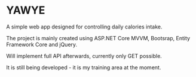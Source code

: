 # YAWYE
A simple web app designed for controlling daily calories intake.

The project is mainly created using ASP.NET Core MVVM, Bootsrap, Entity Framework Core and jQuery.

Will implement full API afterwards, currently only GET possible.

It is still being developed - it is my training area at the moment.
